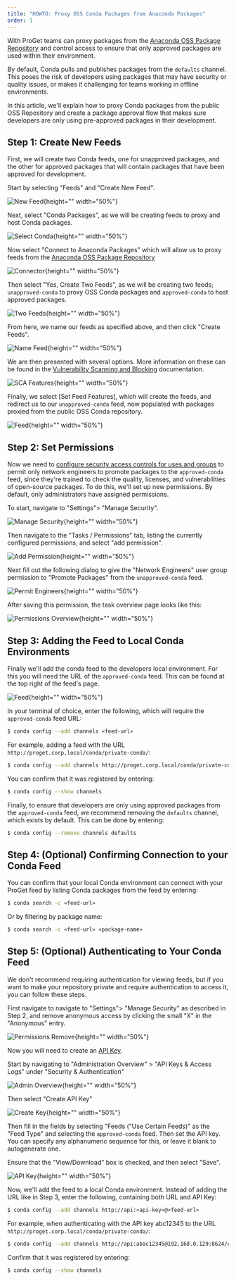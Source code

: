 ```yaml
---
title: "HOWTO: Proxy OSS Conda Packages from Anaconda Packages"
order: 1
---
```


With ProGet teams can proxy packages from the [Anaconda OSS Package Repository](repo.anaconda.com) and control access to ensure that only approved packages are used within their environment.

By default, Conda pulls and publishes packages from the `defaults` channel. This poses the risk of developers using packages that may have security or quality issues, or makes it challenging for teams working in offline environments. 

In this article, we'll explain how to proxy Conda packages from the public OSS Repository and create a package approval flow that makes sure developers are only using pre-approved packages in their development. 

## Step 1: Create New Feeds

First, we will create two Conda feeds, one for unapproved packages, and the other for approved packages that will contain packages that have been approved for development.

Start by selecting "Feeds" and "Create New Feed".

![New Feed](/resources/docs/proget-feeds-createnewfeed.png){height="" width="50%"}

Next, select "Conda Packages", as we will be creating feeds to proxy and host Conda packages.

![Select Conda](/resources/docs/proget-conda-newfeed.png){height="" width="50%"}

Now select "Connect to Anaconda Packages" which will allow us to proxy feeds from the [Anaconda OSS Package Repository](repo.anaconda.com)

![Connector](/resources/docs/proget-conda-newfeed-connector.png){height="" width="50%"}

Then select "Yes, Create Two Feeds", as we will be creating two feeds; `unapproved-conda` to proxy OSS Conda packages and `approved-conda` to host approved packages.

![Two Feeds](/resources/docs/proget-conda-twofeeds.png){height="" width="50%"}

From here, we name our feeds as specified above, and then click "Create Feeds".

![Name Feed](/resources/docs/proget-conda-twofeeds-name.png){height="" width="50%"}

We are then presented with several options. More information on these can be found in the [Vulnerability Scanning and Blocking](/docs/proget/sca/vulnerabilities) documentation.

![SCA Features](/resources/docs/proget-conda-newfeeds-sca.png){height="" width="50%"}

Finally, we select [Set Feed Features], which will create the feeds, and redirect us to our `unapproved-conda` feed, now populated with packages proxied from the public OSS Conda repository.

![Feed](/resources/docs/proget-conda-unapprovedfeed.png){height="" width="50%"}

## Step 2: Set Permissions

Now we need to [configure security access controls for uses and groups](/docs/proget/administration-security) to permit only network engineers to promote packages to the `approved-conda` feed, since they're trained to check the quality, licenses, and vulnerabilities of open-source packages. To do this, we'll set up new permissions. By default, only administrators have assigned permissions.

To start, navigate to "Settings"> "Manage Security".

![Manage Security](/resources/docs/proget-settings-managesecurity.png){height="" width="50%"}

Then navigate to the "Tasks / Permissions" tab, listing the currently configured permissions, and select "add permission".

![Add Permission](/resources/docs/proget-taskspermissions-add.png){height="" width="50%"}

Next fill out the following dialog to give the "Network Engineers" user group permission to "Promote Packages" from the `unapproved-conda` feed.

![Permit Engineers](/resources/docs/proget-conda-addprivilage.png){height="" width="50%"}

After saving this permission, the task overview page looks like this:

![Permissions Overview](/resources/docs/proget-conda-permissions.png){height="" width="50%"}

## Step 3: Adding the Feed to Local Conda Environments

Finally we'll add the conda feed to the developers local environment. For this you will need the URL of the `approved-conda` feed. This can be found at the top right of the feed's page.

![Feed](/resources/docs/proget-conda-approved-url.png){height="" width="50%"}

In your terminal of choice, enter the following, which will require the `approved-conda` feed URL:

```bash
$ conda config --add channels «feed-url»
```

For example, adding a feed with the URL `http://proget.corp.local/conda/private-conda/`:

```bash
$ conda config --add channels http://proget.corp.local/conda/private-conda/
```

You can confirm that it was registered by entering:

```bash
$ conda config --show channels
```

Finally, to ensure that developers are only using approved packages from the `approved-conda` feed, we recommend removing the `defaults` channel, which exists by default. This can be done by entering:

```bash
$ conda config --remove channels defaults
```

## Step 4: (Optional) Confirming Connection to your Conda Feed

You can confirm that your local Conda environment can connect with your ProGet feed by listing Conda packages from the feed by entering:

```bash
$ conda search -c «feed-url»
```

Or by filtering by package name:

```bash
$ conda search -c «feed-url» «package-name»
```

## Step 5: (Optional) Authenticating to Your Conda Feed

We don't recommend requiring authentication for viewing feeds, but if you want to make your repository private and require authentication to access it, you can follow these steps. 

First navigate to navigate to "Settings"> "Manage Security" as described in Step 2, and remove anonymous access by clicking the small "X" in the "Anonymous" entry. 

![Permissions Remove](/resources/docs/proget-conda-permissions-remove.png){height="" width="50%"}

Now you will need to create an [API Key](/docs/proget/reference-api/proget-apikeys). 

Start by navigating to "Administration Overview" > "API Keys & Access Logs" under "Security & Authentication"

![Admin Overview](/resources/docs/proget-admin-apikeys.png){height="" width="50%"}

Then select "Create API Key"

![Create Key](/resources/docs/proget-apikey-new.png){height="" width="50%"}

Then fill in the fields by selecting "Feeds ("Use Certain Feeds)" as the "Feed Type" and selecting the `approved-conda` feed. Then set the API key. You can specify any alphanumeric sequence for this, or leave it blank to autogenerate one.

Ensure that the "View/Download" box is checked, and then select "Save".

![API Key](/resources/docs/proget-conda-apikey-1.png){height="" width="50%"}

Now, we'll add the feed to a local Conda environment. Instead of adding the URL like in Step 3, enter the following, containing both URL and API Key:

```bash
$ conda config --add channels http://api:«api-key»@«feed-url»
```

For example, when authenticating with the API key abc12345 to the URL `http://proget.corp.local/conda/private-conda/`:

```bash
$ conda config --add channels http://api:abac12345@192.168.0.129:8624/conda/private-conda/
```

Confirm that it was registered by entering:

```bash
$ conda config --show channels
```
